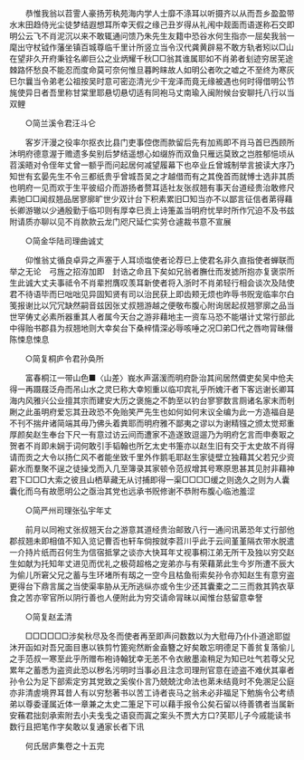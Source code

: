 <!-- { "loadSidebar": true } -->
　　恭惟我翁以苕霅人豪扬芳秇苑海内学人士靡不涤耳以听摄齐以从而吾乡盈盈带水末田趋侍光尘徒梦结遐想耳所幸天假之缘己丑岁得从礼闱中觌面而语遂称石交即明公云飞不肖泥沉以来不敢辄通问馈乃朱先生友籍中恐谷水何生指亦一屈矣我翁一麾出守杖钺作藩坐镇百城尊临千里计所竖立当令汉代龚黄辟易不敢方轨者矧以□山在望非久开府秉铨名卿巨公之业炳耀千秋□□翁其谁属耶如不肖弟者刬迹穷居芜途棘路怀愁良不能忍而度命莫可奈何惟旦暮盻睐故人如明公者吹之嘘之不至终为寒灰巳尔曩当令弟老公祖按吴时意可密迩清光少干宠泽而竟无缘被遇也何时得借明公节旄使异日者吾里称甘棠里耶悬切悬切适有同袍马丈南瑜入闽附候台安聊托八行以当双鲤 

　　○简兰溪令君汪斗仑 

　　客岁汗漫之役率尔抠衣比县门吏事倥偬而款留后先有加焉即不肖马首巳西顾所沐明府德意渥于赡遗多矣别后梦结遥想心如缀斿而双鱼只雁远莫致之岂胜郁悒顷从苕溪晤对令侄年丈曾一额乎而问起居何减望履幕下也卒业丘曾城制举言披读大序乃知世有玄晏先生不令三都纸贵乎曾城吾吴之才越借而有之其俛首而就愽士选非其质也明府一见而欢于生平彼绍介而游扬者赘耳适社友张叔翘有事天台道经贵治敢修尺素驰□□闻叔翘品居寥廓旷世少双计台下积素累旧□知当亦不以鄙言征信者苐得藉长卿游辙以少通殷勤于临卭则有厚幸巳贡上诗箑盖当明府忧旱时所作冗迫不及书兹附请质亦聊以见不肖款款云龙门咫尺延伫实劳仓遽裁书意不宣展 

　　○简金华陆司理曲诚丈 

　　仰惟翁丈循良卓异之声塞于人耳顷塩使者论荐巳上使君名非久直指使者蝉联而举之无论　弓旌之招洊加即　封诰之命且下矣如兄翁者膴仕而发摅所抱亦复褒崇所生此诚大丈夫事祗令不肖辈拊膺叹羡耳新使者将入浙时不肖弟轻行相会谈次及陆使君不待语毕而巳咄咄见异固知贤有司以治民获上即齿颊无烦也昨辱书贶宠临率尔白笺报谢比以冗冗缺然嗣音兹因张丈叔翘游越之便敬布腹心附询居起叔翘寥廓之品当世罕俦丈必素所器重其人者属今天台之游非藉地主一资车马恐不能堪计丈常行部此中得贻书郡县为叔翘地则大幸矣台下桑梓情深必辱咳唾之况□弟□代之唇吻冐昧僣陈悚息悚息 

　　○简复桐庐令君孙奂所 

　　富春桐江一带山色■〈山差〉峩水声潺湲而明府卧治其间居然僲吏矣吴中伧夫得一再蹑屐泛舟而吊山水之灵巳称大幸矧重以临卭宾礼乎所媿汗者下客远谢长卿耳海内风雅兴公业擅其宗而建安大历之褒施之不韵至以钓台寥寥数言厕诸名家末而剞劂之此虽明府爱忘其丑政恐不免贻笑严先生也如何如何末议全编为此一方造福自是不刊不揣弁诸简端其毋乃佛头着粪耶而明府雅不鄙夷之谬以为谢精镪之颁太觉郑重厚颜矣赵生奉台下尺一有意过访云间而遭家不造遂致逗遛乃为明府乞言而申奏冣之贺者不肖即未娴于词何敢引手韬翰也所乞太史书箑亦以赵生旧有交于太史故不肖得请而贡之大令以扬仁风不者能坐致千里外作鹅毛耶赵生家徒壁立独藉其父若兄少资薪水而羣聚不逞之徒操戈而入几至簿录其家顿令范叔增其号寒原思甚其见肘非藉神君下□□□大索之彼且山栖草藏无从讨捕即得一渠□□□□缓之则逸久之则为人囊囊化而乌有故愿明公之亟治其党也远承书贶修谢不恭附布腹心临池羞涩 

　　○简严州司理张弘宇年丈 

　　前月以同袍丈张叔翘天台之游意其道经贵治邮致八行一通问讯苐恐年丈行部他郡叔翘未即相值不知入览记曹否也轩车倘按就李苕川乎此于云间堇堇隔衣带水脱遣一介持片纸而召何生为信宿抵掌之谈亦大快耳年丈视事桐江弟无所干及独以穷交赵生如献为托知年丈进见而优礼之极荷超格之宠弟亦与有荣藉苐此生今岁所遭不辰大为偷儿所窘父兄之蓄与生环堵所有刼之一空今且枯鱼衔索矣孙令亦知赵生有意穷盗更得台下鼎言属之当使渠率胁从无所逃纵亦或令生少还其囊橐之二三而救其鹑衣草食之苦亦宰官所以阴行善也人便附此为穷交请命冐昧以闻惟台慈留意幸詧 

　　○简复赵孟清 

　　□□□□□□涉矣秋尽及冬而使者再至即声问数数以为大慰毋乃仆仆道途耶盥沐开函如对吾兄面目惠以铁剪竹篦宛然断金盍簪之好矣敢忘明德足下善贫复落偷儿之手范叔一寒至此乎所赠布袍诗翰犹幸无恙不令衣敝墨渝稍足为知已吐气若尊父兄累年之蓄悉为盗资此恐以秽名污明时当事必且注念司理刑官意在迹盗不难伏其辜者孙令公为足下部索定穷其党致之奚俟仆言乃兢兢沈命法也苐未结竟时不免溷足公庭亦非清虗境界耳昔人有以穷愁著书以苦工诗者丧马之翁未必非福足下勉旃令公考绩弟以尊委谨属近体一章兼之太史二箑足下可以藉手报令公矣石留以待善镌者当属新安蘓君拙刻承索附去小夫戋戋之语裒而寘之案头不贾大方口?芺耶儿子今戚能读书数行且把笔作字矣敢以复通家长者下讯 

　　何氏居庐集卷之十五完 
